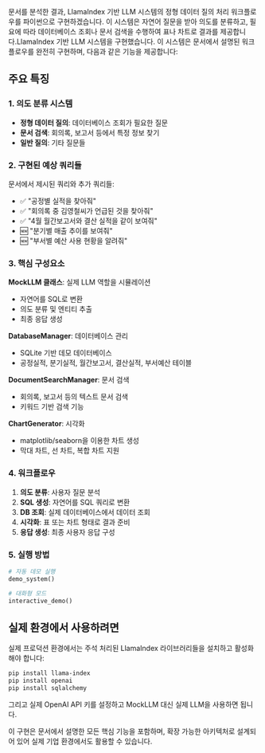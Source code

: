 문서를 분석한 결과, LlamaIndex 기반 LLM 시스템의 정형 데이터 질의 처리 워크플로우를 파이썬으로 구현하겠습니다. 이 시스템은 자연어 질문을 받아 의도를 분류하고, 필요에 따라 데이터베이스 조회나 문서 검색을 수행하여 표나 차트로 결과를 제공합니다.LlamaIndex 기반 LLM 시스템을 구현했습니다. 이 시스템은 문서에서 설명된 워크플로우를 완전히 구현하며, 다음과 같은 기능을 제공합니다:

## 주요 특징

### 1. **의도 분류 시스템**
- **정형 데이터 질의**: 데이터베이스 조회가 필요한 질문
- **문서 검색**: 회의록, 보고서 등에서 특정 정보 찾기
- **일반 질의**: 기타 질문들

### 2. **구현된 예상 쿼리들**
문서에서 제시된 쿼리와 추가 쿼리들:
- ✅ "공정별 실적을 찾아줘"
- ✅ "회의록 중 김영철씨가 언급된 것을 찾아줘"
- ✅ "4월 월간보고서와 결산 실적을 같이 보여줘"
- 🆕 "분기별 매출 추이를 보여줘"
- 🆕 "부서별 예산 사용 현황을 알려줘"

### 3. **핵심 구성요소**

**MockLLM 클래스**: 실제 LLM 역할을 시뮬레이션
- 자연어를 SQL로 변환
- 의도 분류 및 엔티티 추출
- 최종 응답 생성

**DatabaseManager**: 데이터베이스 관리
- SQLite 기반 데모 데이터베이스
- 공정실적, 분기실적, 월간보고서, 결산실적, 부서예산 테이블

**DocumentSearchManager**: 문서 검색
- 회의록, 보고서 등의 텍스트 문서 검색
- 키워드 기반 검색 기능

**ChartGenerator**: 시각화
- matplotlib/seaborn을 이용한 차트 생성
- 막대 차트, 선 차트, 복합 차트 지원

### 4. **워크플로우**
1. **의도 분류**: 사용자 질문 분석
2. **SQL 생성**: 자연어를 SQL 쿼리로 변환
3. **DB 조회**: 실제 데이터베이스에서 데이터 조회
4. **시각화**: 표 또는 차트 형태로 결과 준비
5. **응답 생성**: 최종 사용자 응답 구성

### 5. **실행 방법**

```python
# 자동 데모 실행
demo_system()

# 대화형 모드
interactive_demo()
```

## 실제 환경에서 사용하려면

실제 프로덕션 환경에서는 주석 처리된 LlamaIndex 라이브러리들을 설치하고 활성화해야 합니다:

```bash
pip install llama-index
pip install openai
pip install sqlalchemy
```

그리고 실제 OpenAI API 키를 설정하고 MockLLM 대신 실제 LLM을 사용하면 됩니다.

이 구현은 문서에서 설명한 모든 핵심 기능을 포함하며, 확장 가능한 아키텍처로 설계되어 있어 실제 기업 환경에서도 활용할 수 있습니다.
